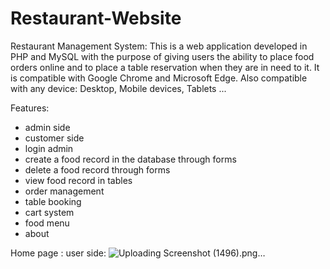 # Restaurant-Website
Restaurant Management System: 
This is a web application developed in PHP and MySQL with the purpose of giving users the ability to place food orders online and
to place a table reservation when they are in need to it.
It is compatible with Google Chrome and Microsoft Edge. Also compatible with any device: Desktop, Mobile devices, Tablets ...

Features:
- admin side
- customer side
- login admin
- create a food record in the database through forms
- delete a food record through forms
- view food record in tables 
- order management
- table booking
- cart system
- food menu
- about

Home page : user side:
![Uploading Screenshot (1496).png…]()


